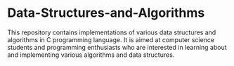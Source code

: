 # Data-Structures-and-Algorithms
This repository contains implementations of various data structures and algorithms in C programming language. It is aimed at computer science students and programming enthusiasts who are interested in learning about and implementing various algorithms and data structures.
